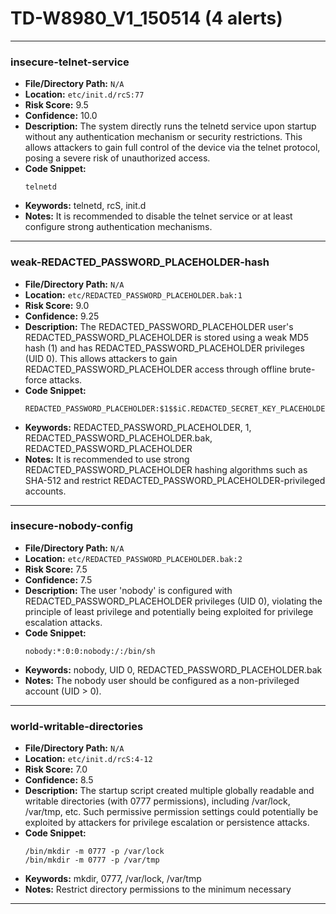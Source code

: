 # TD-W8980_V1_150514 (4 alerts)

---

### insecure-telnet-service

- **File/Directory Path:** `N/A`
- **Location:** `etc/init.d/rcS:77`
- **Risk Score:** 9.5
- **Confidence:** 10.0
- **Description:** The system directly runs the telnetd service upon startup without any authentication mechanism or security restrictions. This allows attackers to gain full control of the device via the telnet protocol, posing a severe risk of unauthorized access.
- **Code Snippet:**
  ```
  telnetd
  ```
- **Keywords:** telnetd, rcS, init.d
- **Notes:** It is recommended to disable the telnet service or at least configure strong authentication mechanisms.

---
### weak-REDACTED_PASSWORD_PLACEHOLDER-hash

- **File/Directory Path:** `N/A`
- **Location:** `etc/REDACTED_PASSWORD_PLACEHOLDER.bak:1`
- **Risk Score:** 9.0
- **Confidence:** 9.25
- **Description:** The REDACTED_PASSWORD_PLACEHOLDER user's REDACTED_PASSWORD_PLACEHOLDER is stored using a weak MD5 hash ($1$) and has REDACTED_PASSWORD_PLACEHOLDER privileges (UID 0). This allows attackers to gain REDACTED_PASSWORD_PLACEHOLDER access through offline brute-force attacks.
- **Code Snippet:**
  ```
  REDACTED_PASSWORD_PLACEHOLDER:$1$$iC.REDACTED_SECRET_KEY_PLACEHOLDER/:0:0:REDACTED_PASSWORD_PLACEHOLDER:/:/bin/sh
  ```
- **Keywords:** REDACTED_PASSWORD_PLACEHOLDER, $1$, REDACTED_PASSWORD_PLACEHOLDER.bak, REDACTED_PASSWORD_PLACEHOLDER
- **Notes:** It is recommended to use strong REDACTED_PASSWORD_PLACEHOLDER hashing algorithms such as SHA-512 and restrict REDACTED_PASSWORD_PLACEHOLDER-privileged accounts.

---
### insecure-nobody-config

- **File/Directory Path:** `N/A`
- **Location:** `etc/REDACTED_PASSWORD_PLACEHOLDER.bak:2`
- **Risk Score:** 7.5
- **Confidence:** 7.5
- **Description:** The user 'nobody' is configured with REDACTED_PASSWORD_PLACEHOLDER privileges (UID 0), violating the principle of least privilege and potentially being exploited for privilege escalation attacks.
- **Code Snippet:**
  ```
  nobody:*:0:0:nobody:/:/bin/sh
  ```
- **Keywords:** nobody, UID 0, REDACTED_PASSWORD_PLACEHOLDER.bak
- **Notes:** The nobody user should be configured as a non-privileged account (UID > 0).

---
### world-writable-directories

- **File/Directory Path:** `N/A`
- **Location:** `etc/init.d/rcS:4-12`
- **Risk Score:** 7.0
- **Confidence:** 8.5
- **Description:** The startup script created multiple globally readable and writable directories (with 0777 permissions), including /var/lock, /var/tmp, etc. Such permissive permission settings could potentially be exploited by attackers for privilege escalation or persistence attacks.
- **Code Snippet:**
  ```
  /bin/mkdir -m 0777 -p /var/lock
  /bin/mkdir -m 0777 -p /var/tmp
  ```
- **Keywords:** mkdir, 0777, /var/lock, /var/tmp
- **Notes:** Restrict directory permissions to the minimum necessary

---
